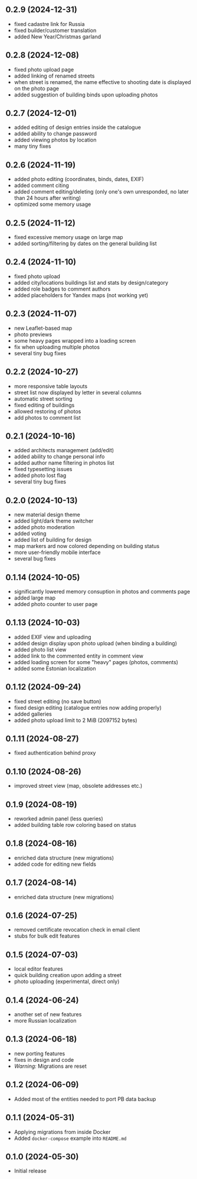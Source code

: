 ## 0.2.9 (2024-12-31)
- fixed cadastre link for Russia
- fixed builder/customer translation
- added New Year/Christmas garland

## 0.2.8 (2024-12-08)
- fixed photo upload page
- added linking of renamed streets
- when street is renamed, the name effective to shooting date is displayed on the photo page
- added suggestion of building binds upon uploading photos

## 0.2.7 (2024-12-01)
- added editing of design entries inside the catalogue
- added ability to change password
- added viewing photos by location
- many tiny fixes

## 0.2.6 (2024-11-19)
- added photo editing (coordinates, binds, dates, EXIF)
- added comment citing
- added comment editing/deleting (only one's own unresponded, no later than 24 hours after writing)
- optimized some memory usage

## 0.2.5 (2024-11-12)
- fixed excessive memory usage on large map
- added sorting/filtering by dates on the general building list

## 0.2.4 (2024-11-10)
- fixed photo upload
- added city/locations buildings list and stats by design/category
- added role badges to comment authors
- added placeholders for Yandex maps (not working yet)

## 0.2.3 (2024-11-07)
- new Leaflet-based map
- photo previews
- some heavy pages wrapped into a loading screen
- fix when uploading multiple photos
- several tiny bug fixes

## 0.2.2 (2024-10-27)
- more responsive table layouts
- street list now displayed by letter in several columns
- automatic street sorting
- fixed editing of buildings
- allowed restoring of photos
- add photos to comment list

## 0.2.1 (2024-10-16)
- added architects management (add/edit)
- added ability to change personal info
- added author name filtering in photos list
- fixed typesetting issues
- added photo lost flag
- several tiny bug fixes

## 0.2.0 (2024-10-13)
- new material design theme
- added light/dark theme switcher
- added photo moderation
- added voting
- added list of building for design
- map markers ard now colored depending on building status
- more user-friendly mobile interface
- several bug fixes

## 0.1.14 (2024-10-05)
- significantly lowered memory consuption in photos and comments page
- added large map 
- added photo counter to user page

## 0.1.13 (2024-10-03)
- added EXIF view and uploading
- added design display upon photo upload (when binding a building)
- added photo list view
- added link to the commented entity in comment view
- added loading screen for some "heavy" pages (photos, comments)
- added some Estonian localization

## 0.1.12 (2024-09-24)
- fixed street editing (no save button)
- fixed design editing (catalogue entries now adding properly)
- added galleries
- added photo upload limit to 2 MiB (2097152 bytes)

## 0.1.11 (2024-08-27)
- fixed authentication behind proxy

## 0.1.10 (2024-08-26)
- improved street view (map, obsolete addresses etc.)

## 0.1.9 (2024-08-19)
- reworked admin panel (less queries)
- added building table row coloring based on status

## 0.1.8 (2024-08-16)
- enriched data structure (new migrations)
- added code for editing new fields

## 0.1.7 (2024-08-14)
- enriched data structure (new migrations)

## 0.1.6 (2024-07-25)
- removed certificate revocation check in email client
- stubs for bulk edit features

## 0.1.5 (2024-07-03)
- local editor features
- quick building creation upon adding a street
- photo uploading (experimental, direct only)

## 0.1.4 (2024-06-24)
- another set of new features
- more Russian localization

## 0.1.3 (2024-06-18)
- new porting features
- fixes in design and code
- *Warning:* Migrations are reset

## 0.1.2 (2024-06-09)
- Added most of the entities needed to port PB data backup

## 0.1.1 (2024-05-31)
- Applying migrations from inside Docker
- Added `docker-compose` example into `README.md`

## 0.1.0 (2024-05-30)
- Initial release